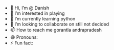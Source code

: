- 👋 Hi, I’m @ Danish
- 👀 I’m interested in playing
- 🌱 I’m currently learning  python
- 💞️ I’m looking to collaborate on  still not decided
- 📫 How to reach me gorantla andrapradesh
- 😄 Pronouns: 
- ⚡ Fun fact:

<!---
Danish2310/Danish2310 is a ✨ special ✨ repository because its `README.md` (this file) appears on your GitHub profile.
You can click the Preview link to take a look at your changes.
--->
